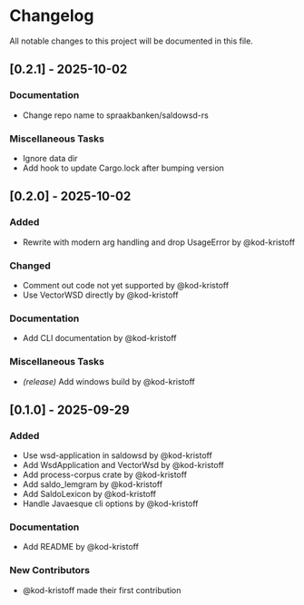 # Changelog

All notable changes to this project will be documented in this file.

## [0.2.1] - 2025-10-02

### Documentation

- Change repo name to spraakbanken/saldowsd-rs

### Miscellaneous Tasks

- Ignore data dir
- Add hook to update Cargo.lock after bumping version

## [0.2.0] - 2025-10-02

### Added

- Rewrite with modern arg handling and drop UsageError by @kod-kristoff

### Changed

- Comment out code not yet supported by @kod-kristoff
- Use VectorWSD directly by @kod-kristoff

### Documentation

- Add CLI documentation by @kod-kristoff

### Miscellaneous Tasks

- _(release)_ Add windows build by @kod-kristoff

## [0.1.0] - 2025-09-29

### Added

- Use wsd-application in saldowsd by @kod-kristoff
- Add WsdApplication and VectorWsd by @kod-kristoff
- Add process-corpus crate by @kod-kristoff
- Add saldo_lemgram by @kod-kristoff
- Add SaldoLexicon by @kod-kristoff
- Handle Javaesque cli options by @kod-kristoff

### Documentation

- Add README by @kod-kristoff

### New Contributors

- @kod-kristoff made their first contribution
